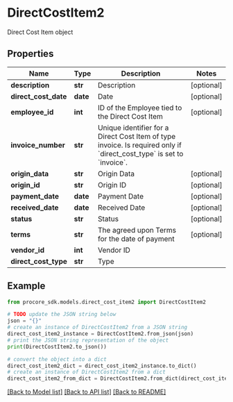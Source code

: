 # DirectCostItem2

Direct Cost Item object

## Properties

Name | Type | Description | Notes
------------ | ------------- | ------------- | -------------
**description** | **str** | Description | [optional] 
**direct_cost_date** | **date** | Date | [optional] 
**employee_id** | **int** | ID of the Employee tied to the Direct Cost Item | [optional] 
**invoice_number** | **str** | Unique identifier for a Direct Cost Item of type invoice. Is required only if &#x60;direct_cost_type&#x60; is set to &#x60;invoice&#x60;. | 
**origin_data** | **str** | Origin Data | [optional] 
**origin_id** | **str** | Origin ID | [optional] 
**payment_date** | **date** | Payment Date | [optional] 
**received_date** | **date** | Received Date | [optional] 
**status** | **str** | Status | [optional] 
**terms** | **str** | The agreed upon Terms for the date of payment | [optional] 
**vendor_id** | **int** | Vendor ID | 
**direct_cost_type** | **str** | Type | 

## Example

```python
from procore_sdk.models.direct_cost_item2 import DirectCostItem2

# TODO update the JSON string below
json = "{}"
# create an instance of DirectCostItem2 from a JSON string
direct_cost_item2_instance = DirectCostItem2.from_json(json)
# print the JSON string representation of the object
print(DirectCostItem2.to_json())

# convert the object into a dict
direct_cost_item2_dict = direct_cost_item2_instance.to_dict()
# create an instance of DirectCostItem2 from a dict
direct_cost_item2_from_dict = DirectCostItem2.from_dict(direct_cost_item2_dict)
```
[[Back to Model list]](../README.md#documentation-for-models) [[Back to API list]](../README.md#documentation-for-api-endpoints) [[Back to README]](../README.md)


